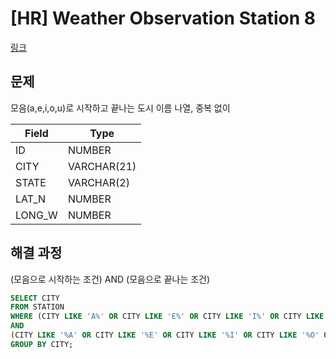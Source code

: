 # [HR] Weather Observation Station 8
[링크](https://www.hackerrank.com/challenges/weather-observation-station-8/problem?isFullScreen=true)
## 문제
모음(a,e,i,o,u)로 시작하고 끝나는 도시 이름 나열, 중복 없이

| Field  | Type        |
|--------|-------------|
| ID     | NUMBER      |
| CITY   | VARCHAR(21) |
| STATE  | VARCHAR(2)  |
| LAT_N  | NUMBER      |
| LONG_W | NUMBER      |

## 해결 과정
(모음으로 시작하는 조건) AND (모음으로 끝나는 조건)
```SQL
SELECT CITY
FROM STATION
WHERE (CITY LIKE 'A%' OR CITY LIKE 'E%' OR CITY LIKE 'I%' OR CITY LIKE 'O%' OR CITY LIKE 'U%') 
AND 
(CITY LIKE '%A' OR CITY LIKE '%E' OR CITY LIKE '%I' OR CITY LIKE '%O' OR CITY LIKE '%U')
GROUP BY CITY;
```
